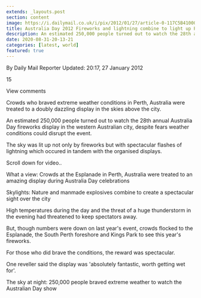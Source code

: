 ```yaml
---
extends: _layouts.post
section: content
image: https://i.dailymail.co.uk/i/pix/2012/01/27/article-0-117C5B41000005DC-88_1024x615_large.jpg 
title: Australia Day 2012 Fireworks and lightning combine to light up Perths skies 
description: An estimated 250,000 people turned out to watch the 28th annual Australia Day fireworks display in the western Australian city, despite fears weather conditions could disrupt the event. 
date: 2020-08-31-20-13-21 
categories: [latest, world] 
featured: true 
--- 
```

By Daily Mail Reporter   Updated:  20:17, 27 January 2012   

 15

View  comments

Crowds who braved extreme weather conditions in Perth, Australia were treated to a doubly dazzling display in the skies above the city. 

An estimated 250,000 people turned out to watch the 28th annual Australia Day fireworks display in the western Australian city, despite fears weather conditions could disrupt the event.

The sky was lit up not only by fireworks but with spectacular flashes of lightning which occured in tandem with the organised displays.

Scroll down for video..

What a view: Crowds at the Esplanade in Perth, Australia were treated to an amazing display during Australia Day celebrations

Skylights: Nature and manmade explosives combine to create a spectacular sight over the city

High temperatures during the day and the threat of a huge thunderstorm in the evening had threatened to keep spectators away. 

But, though numbers were down on last year's event, crowds flocked to the Esplanade, the South Perth foreshore and Kings Park to see this year's fireworks.

For those who did brave the conditions, the reward was spectacular.

One reveller said the display was 'absolutely fantastic, worth getting wet for'.

The sky at night: 250,000 people braved extreme weather to watch the Australian Day show

 


